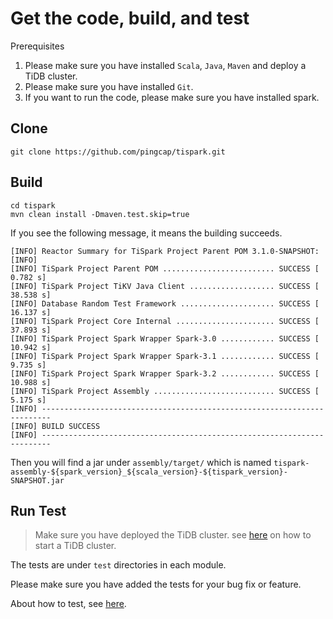 # Get the code, build, and test
Prerequisites
1. Please make sure you have installed `Scala`, `Java`, `Maven` and deploy a TiDB cluster.
2. Please make sure you have installed `Git`.
3. If you want to run the code, please make sure you have installed spark.

## Clone
```
git clone https://github.com/pingcap/tispark.git
```
## Build
```
cd tispark
mvn clean install -Dmaven.test.skip=true
```
If you see the following message, it means the building succeeds.
```
[INFO] Reactor Summary for TiSpark Project Parent POM 3.1.0-SNAPSHOT:
[INFO]
[INFO] TiSpark Project Parent POM ......................... SUCCESS [  0.782 s]
[INFO] TiSpark Project TiKV Java Client ................... SUCCESS [ 38.538 s]
[INFO] Database Random Test Framework ..................... SUCCESS [ 16.137 s]
[INFO] TiSpark Project Core Internal ...................... SUCCESS [ 37.893 s]
[INFO] TiSpark Project Spark Wrapper Spark-3.0 ............ SUCCESS [ 10.942 s]
[INFO] TiSpark Project Spark Wrapper Spark-3.1 ............ SUCCESS [  9.735 s]
[INFO] TiSpark Project Spark Wrapper Spark-3.2 ............ SUCCESS [ 10.988 s]
[INFO] TiSpark Project Assembly ........................... SUCCESS [  5.175 s]
[INFO] ------------------------------------------------------------------------
[INFO] BUILD SUCCESS
[INFO] ------------------------------------------------------------------------
```
Then you will find a jar under `assembly/target/` which is named 
`tispark-assembly-${spark_version}_${scala_version}-${tispark_version}-SNAPSHOT.jar`

## Run Test

> Make sure you have deployed the TiDB cluster. see [here](./start_tidb_cluster.md) on how to start a TiDB cluster.

The tests are under `test` directories in each module.

Please make sure you have added the tests for your bug fix or feature.

About how to test, see [here](../../../core/src/test/Readme.md).